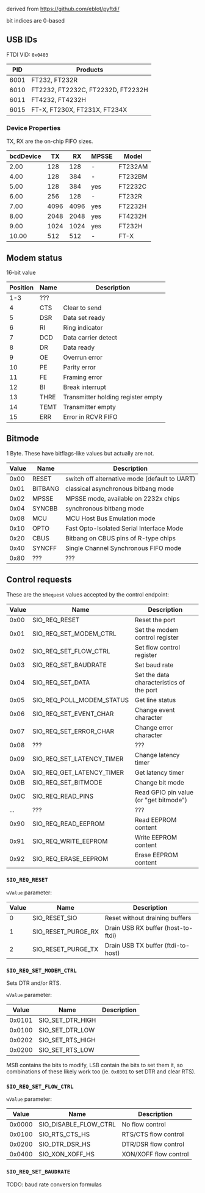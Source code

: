 derived from https://github.com/eblot/pyftdi/

bit indices are 0-based

## USB IDs

FTDI VID: `0x0403`

 PID | Products
-----|----------
6001 | FT232, FT232R
6010 | FT2232, FT2232C, FT2232D, FT2232H
6011 | FT4232, FT4232H
6015 | FT-X, FT230X, FT231X, FT234X

### Device Properties

TX, RX are the on-chip FIFO sizes.

 bcdDevice |  TX  |  RX  | MPSSE | Model
-----------|------|------|-------|-------
 2.00      |  128 |  128 | -     | FT232AM
 4.00      |  128 |  384 | -     | FT232BM
 5.00      |  128 |  384 | yes   | FT2232C
 6.00      |  256 |  128 | -     | FT232R
 7.00      | 4096 | 4096 | yes   | FT2232H
 8.00      | 2048 | 2048 | yes   | FT4232H
 9.00      | 1024 | 1024 | yes   | FT232H
10.00      |  512 |  512 | -     | FT-X

## Modem status

16-bit value

Position | Name | Description
---------|------|------------
1-3      | ???  |
4        | CTS  | Clear to send
5        | DSR  | Data set ready
6        | RI   | Ring indicator
7        | DCD  | Data carrier detect
8        | DR   | Data ready
9        | OE   | Overrun error
10       | PE   | Parity error
11       | FE   | Framing error
12       | BI   | Break interrupt
13       | THRE | Transmitter holding register empty
14       | TEMT | Transmitter empty
15       | ERR  | Error in RCVR FIFO

## Bitmode

1 Byte. These have bitflags-like values but actually are not.

Value |  Name   | Description
------|---------|------------
 0x00 | RESET   | switch off alternative mode (default to UART)
 0x01 | BITBANG | classical asynchronous bitbang mode
 0x02 | MPSSE   | MPSSE mode, available on 2232x chips
 0x04 | SYNCBB  | synchronous bitbang mode
 0x08 | MCU     | MCU Host Bus Emulation mode
 0x10 | OPTO    | Fast Opto-Isolated Serial Interface Mode
 0x20 | CBUS    | Bitbang on CBUS pins of R-type chips
 0x40 | SYNCFF  | Single Channel Synchronous FIFO mode
 0x80 | ???     | ???

## Control requests

These are the `bRequest` values accepted by the control endpoint:

Value |           Name            | Description
------|---------------------------|-------------
 0x00 | SIO_REQ_RESET             | Reset the port
 0x01 | SIO_REQ_SET_MODEM_CTRL    | Set the modem control register
 0x02 | SIO_REQ_SET_FLOW_CTRL     | Set flow control register
 0x03 | SIO_REQ_SET_BAUDRATE      | Set baud rate
 0x04 | SIO_REQ_SET_DATA          | Set the data characteristics of the port
 0x05 | SIO_REQ_POLL_MODEM_STATUS | Get line status
 0x06 | SIO_REQ_SET_EVENT_CHAR    | Change event character
 0x07 | SIO_REQ_SET_ERROR_CHAR    | Change error character
 0x08 | ???                       | ???
 0x09 | SIO_REQ_SET_LATENCY_TIMER | Change latency timer
 0x0A | SIO_REQ_GET_LATENCY_TIMER | Get latency timer
 0x0B | SIO_REQ_SET_BITMODE       | Change bit mode
 0x0C | SIO_REQ_READ_PINS         | Read GPIO pin value (or "get bitmode")
  ... | ???                       | ???
 0x90 | SIO_REQ_READ_EEPROM       | Read EEPROM content
 0x91 | SIO_REQ_WRITE_EEPROM      | Write EEPROM content
 0x92 | SIO_REQ_ERASE_EEPROM      | Erase EEPROM content

### `SIO_REQ_RESET`

`wValue` parameter:

Value | Name | Description
------|------|-----------
0     | SIO_RESET_SIO | Reset without draining buffers
1     | SIO_RESET_PURGE_RX | Drain USB RX buffer (host-to-ftdi)
2     | SIO_RESET_PURGE_TX | Drain USB TX buffer (ftdi-to-host)

### `SIO_REQ_SET_MODEM_CTRL`

Sets DTR and/or RTS.

`wValue` parameter:

 Value |       Name       | Description
-------|------------------|------------
0x0101 | SIO_SET_DTR_HIGH |
0x0100 | SIO_SET_DTR_LOW  |
0x0202 | SIO_SET_RTS_HIGH |
0x0200 | SIO_SET_RTS_LOW  |

MSB contains the bits to modify, LSB contain the bits to set them it, so combinations of these likely work too (ie. `0x0301` to set DTR and clear RTS).

### `SIO_REQ_SET_FLOW_CTRL`

`wValue` parameter:

 Value |         Name          | Description
-------|-----------------------|----------
0x0000 | SIO_DISABLE_FLOW_CTRL | No flow control
0x0100 | SIO_RTS_CTS_HS        | RTS/CTS flow control
0x0200 | SIO_DTR_DSR_HS        | DTR/DSR flow control
0x0400 | SIO_XON_XOFF_HS       | XON/XOFF flow control

### `SIO_REQ_SET_BAUDRATE`

TODO: baud rate conversion formulas
